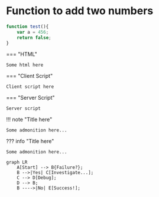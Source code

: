 # Function to add two numbers
```js linenums="1" title="page.js"
function test(){
    var a = 456;
    return false;
}
```

=== "HTML"

    Some html here

=== "Client Script"

    Client script here

=== "Server Script"

    Server script



!!! note "Title here"

    Some admonition here...

??? info "Title here"

    Some admonition here...


```mermaid
graph LR
    A[Start] --> B{Failure?};
    B -->|Yes| C[Investigate...];
    C --> D[Debug];
    D --> B;
    B ---->|No| E[Success!];
```

